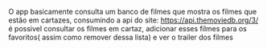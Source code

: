 
O app basicamente consulta um banco de filmes que mostra os filmes que estão em cartazes, consumindo a api do site: https://api.themoviedb.org/3/
é possivel consultar os filmes em cartaz, adicionar esses filmes para os favoritos( assim como remover dessa lista) e ver o trailer dos filmes
